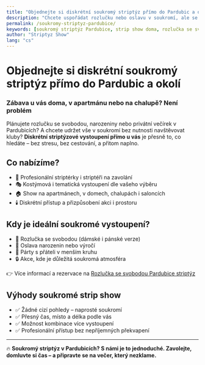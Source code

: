 ```yaml
---
title: "Objednejte si diskrétní soukromý striptýz přímo do Pardubic a okolí"
description: "Chcete uspořádat rozlučku nebo oslavu v soukromí, ale se vším všudy? Objednejte si profesionální striptýz do Pardubic – diskrétně, stylově a přesně podle vašich přání."
permalink: /soukromy-striptyz-pardubice/
keywords: [soukromý striptýz Pardubice, strip show doma, rozlučka se svobodou, striptérka Pardubice, diskrétní vystoupení]
author: "Striptyz Show"
lang: "cs"
---
```


# Objednejte si diskrétní soukromý striptýz přímo do Pardubic a okolí  
### Zábava u vás doma, v apartmánu nebo na chalupě? Není problém

Plánujete rozlučku se svobodou, narozeniny nebo privátní večírek v Pardubicích? A chcete udržet vše v soukromí bez nutnosti navštěvovat kluby? **Diskrétní striptýzové vystoupení přímo u vás** je přesně to, co hledáte – bez stresu, bez cestování, a přitom naplno.

## Co nabízíme?

- 💃 Profesionální striptérky i striptéři na zavolání  
- 🎭 Kostýmová i tematická vystoupení dle vašeho výběru  
- 🏠 Show na apartmánech, v domech, chalupách i saloncích  
- 🕯️ Diskrétní přístup a přizpůsobení akci i prostoru

## Kdy je ideální soukromé vystoupení?

- 👰 Rozlučka se svobodou (dámské i pánské verze)  
- 🎂 Oslava narozenin nebo výročí  
- 🥂 Párty s přáteli v menším kruhu  
- 🔒 Akce, kde je důležitá soukromá atmosféra

👉 Více informací a rezervace na [Rozlučka se svobodou Pardubice striptýz](https://www.striptyz-show.cz/striptyz-pardubice/)

## Výhody soukromé strip show

- ✅ Žádné cizí pohledy – naprosté soukromí  
- ✅ Přesný čas, místo a délka podle vás  
- ✅ Možnost kombinace více vystoupení  
- ✅ Profesionální přístup bez nepříjemných překvapení

---

🔥 **Soukromý striptýz v Pardubicích? S námi je to jednoduché. Zavolejte, domluvte si čas – a připravte se na večer, který nezklame.**

